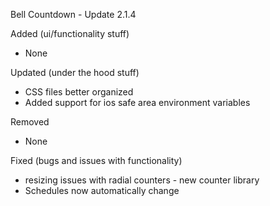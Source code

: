 Bell Countdown - Update 2.1.4

Added (ui/functionality stuff)
 - None

Updated (under the hood stuff)
 - CSS files better organized
 - Added support for ios safe area environment variables
 
Removed
 - None

Fixed (bugs and issues with functionality)
  - resizing issues with radial counters - new counter library
  - Schedules now automatically change